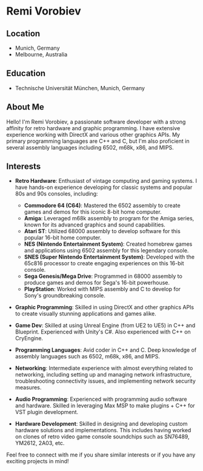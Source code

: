 # Remi Vorobiev

## Location
- Munich, Germany
- Melbourne, Australia

## Education
- Technische Universität München, Munich, Germany

## About Me
Hello! I'm Remi Vorobiev, a passionate software developer with a strong affinity for retro hardware and graphic programming. I have extensive experience working with DirectX and various other graphics APIs. My primary programming languages are C++ and C, but I'm also proficient in several assembly languages including 6502, m68k, x86, and MIPS.

## Interests
- **Retro Hardware**: Enthusiast of vintage computing and gaming systems. I have hands-on experience developing for classic systems and popular 80s and 90s consoles, including:
  - **Commodore 64 (C64)**: Mastered the 6502 assembly to create games and demos for this iconic 8-bit home computer.
  - **Amiga**: Leveraged m68k assembly to program for the Amiga series, known for its advanced graphics and sound capabilities.
  - **Atari ST**: Utilized 68000 assembly to develop software for this popular 16-bit home computer.
  - **NES (Nintendo Entertainment System)**: Created homebrew games and applications using 6502 assembly for this legendary console.
  - **SNES (Super Nintendo Entertainment System)**: Developed with the 65c816 processor to create engaging experiences on this 16-bit console.
  - **Sega Genesis/Mega Drive**: Programmed in 68000 assembly to produce games and demos for Sega's 16-bit powerhouse.
  - **PlayStation**: Worked with MIPS assembly and C to develop for Sony's groundbreaking console.

- **Graphic Programming**: Skilled in using DirectX and other graphics APIs to create visually stunning applications and games alike.
- **Game Dev**: Skilled at using Unreal Engine (from UE2 to UE5) in C++ and Blueprint. Experienced with Unity's C#. Also experienced with C++ on CryEngine.
- **Programming Languages**: Avid coder in C++ and C. Deep knowledge of assembly languages such as 6502, m68k, x86, and MIPS.
- **Networking**: Intermediate experience with almost everything related to networking, including setting up and managing network infrastructure, troubleshooting connectivity issues, and implementing network security measures.
- **Audio Programming**: Experienced with programming audio software and hardware. Skilled in leveraging Max MSP to make plugins + C++ for VST plugin development.
- **Hardware Development**: Skilled in designing and developing custom hardware solutions and implementations. This includes having worked on clones of retro video game console soundchips such as SN76489, YM2612, 2A03, etc.

Feel free to connect with me if you share similar interests or if you have any exciting projects in mind!
